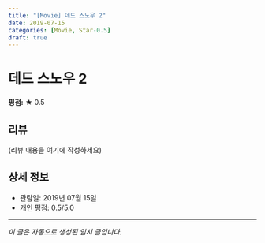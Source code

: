 ```yaml
---
title: "[Movie] 데드 스노우 2"
date: 2019-07-15
categories: [Movie, Star-0.5]
draft: true
---
```


# 데드 스노우 2

**평점:** ★ 0.5

## 리뷰

(리뷰 내용을 여기에 작성하세요)

## 상세 정보

- 관람일: 2019년 07월 15일
- 개인 평점: 0.5/5.0

---

*이 글은 자동으로 생성된 임시 글입니다.*
